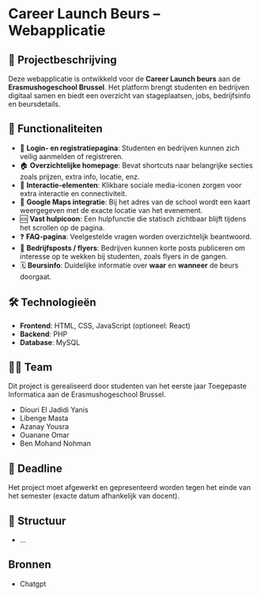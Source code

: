 # Career Launch Beurs – Webapplicatie

## 📌 Projectbeschrijving
Deze webapplicatie is ontwikkeld voor de **Career Launch beurs** aan de **Erasmushogeschool Brussel**. Het platform brengt studenten en bedrijven digitaal samen en biedt een overzicht van stageplaatsen, jobs, bedrijfsinfo en beursdetails.

## 🎯 Functionaliteiten

- 🔐 **Login- en registratiepagina**: Studenten en bedrijven kunnen zich veilig aanmelden of registreren.
- 🏠 **Overzichtelijke homepage**: Bevat shortcuts naar belangrijke secties zoals prijzen, extra info, locatie, enz.
- 📣 **Interactie-elementen**: Klikbare sociale media-iconen zorgen voor extra interactie en connectiviteit.
- 📍 **Google Maps integratie**: Bij het adres van de school wordt een kaart weergegeven met de exacte locatie van het evenement.
- 🆘 **Vast hulpicoon**: Een hulpfunctie die statisch zichtbaar blijft tijdens het scrollen op de pagina.
- ❓ **FAQ-pagina**: Veelgestelde vragen worden overzichtelijk beantwoord.
- 📰 **Bedrijfsposts / flyers**: Bedrijven kunnen korte posts publiceren om interesse op te wekken bij studenten, zoals flyers in de gangen.
- 🗓️ **Beursinfo**: Duidelijke informatie over **waar** en **wanneer** de beurs doorgaat.

## 🛠️ Technologieën
- **Frontend**: HTML, CSS, JavaScript (optioneel: React)
- **Backend**: PHP
- **Database**: MySQL 


## 👨‍💻 Team
Dit project is gerealiseerd door studenten van het eerste jaar Toegepaste Informatica aan de Erasmushogeschool Brussel.

- Diouri El Jadidi Yanis 
- Libenge Masta 
- Azanay Yousra
- Ouanane Omar
- Ben Mohand Nohman
  

## 📆 Deadline
Het project moet afgewerkt en gepresenteerd worden tegen het einde van het semester (exacte datum afhankelijk van docent).

## 📁 Structuur
- ...

## Bronnen
- Chatgpt
